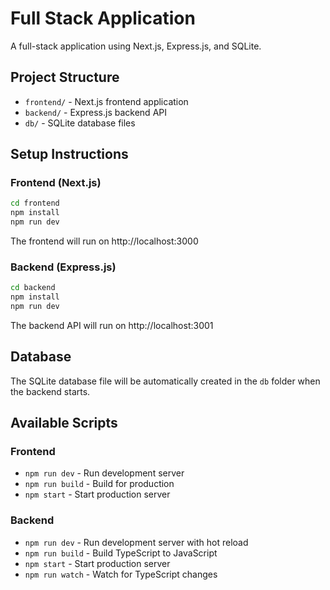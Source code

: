 # Full Stack Application

A full-stack application using Next.js, Express.js, and SQLite.

## Project Structure

- `frontend/` - Next.js frontend application
- `backend/` - Express.js backend API
- `db/` - SQLite database files

## Setup Instructions

### Frontend (Next.js)

```bash
cd frontend
npm install
npm run dev
```

The frontend will run on http://localhost:3000

### Backend (Express.js)

```bash
cd backend
npm install
npm run dev
```

The backend API will run on http://localhost:3001

## Database

The SQLite database file will be automatically created in the `db` folder when the backend starts.

## Available Scripts

### Frontend

- `npm run dev` - Run development server
- `npm run build` - Build for production
- `npm start` - Start production server

### Backend

- `npm run dev` - Run development server with hot reload
- `npm run build` - Build TypeScript to JavaScript
- `npm start` - Start production server
- `npm run watch` - Watch for TypeScript changes 